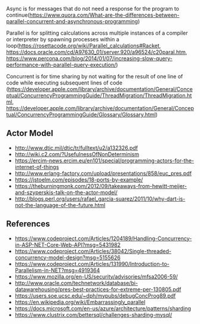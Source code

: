 Async is for messages that do not need a response for the program to continue(https://www.quora.com/What-are-the-differences-between-parallel-concurrent-and-asynchronous-programming)

Parallel is for splitting calculations across multiple instances of a compiler or interpreter by spawning processes within a loop(https://rosettacode.org/wiki/Parallel_calculations#Racket, https://docs.oracle.com/cd/A97630_01/server.920/a96524/c20paral.htm, https://www.percona.com/blog/2014/01/07/increasing-slow-query-performance-with-parallel-query-execution/)

Concurrent is for time sharing by not waiting for the result of one line of code while executing subsequent lines of code (https://developer.apple.com/library/archive/documentation/General/Conceptual/ConcurrencyProgrammingGuide/ThreadMigration/ThreadMigration.html, https://developer.apple.com/library/archive/documentation/General/Conceptual/ConcurrencyProgrammingGuide/Glossary/Glossary.html)

## Actor Model
* http://www.dtic.mil/dtic/tr/fulltext/u2/a132326.pdf
* http://wiki.c2.com/?UsefulnessOfNonDeterminism
* https://ercim-news.ercim.eu/en101/special/programming-actors-for-the-internet-of-things
* http://www.erlang-factory.com/upload/presentations/858/euc_pres.pdf
* https://jstoelm.com/episodes/18-ports-by-example/
* https://theburningmonk.com/2012/09/takeaways-from-hewitt-meijer-and-szyperskis-talk-on-the-actor-model/
* http://blogs.perl.org/users/rafael_garcia-suarez/2011/10/why-dart-is-not-the-language-of-the-future.html

## References

* https://www.codeproject.com/Articles/1204189/Handling-Concurrency-in-ASP-NET-Core-Web-API?msg=5431982
* https://www.codeproject.com/Articles/38042/Single-threaded-concurrency-model-design?msg=5155626
* https://www.codeproject.com/Articles/131990/Introduction-to-Parallelism-in-NET?msg=4919364
* https://www.mozilla.org/en-US/security/advisories/mfsa2006-59/
* http://www.oracle.com/technetwork/database/bi-datawarehousing/pres-best-practices-for-extreme-per-130805.pdf
* https://users.soe.ucsc.edu/~dph/mypubs/debugConcProg89.pdf
* https://en.wikipedia.org/wiki/Embarrassingly_parallel
* https://docs.microsoft.com/en-us/azure/architecture/patterns/sharding
* https://www.clustrix.com/bettersql/challenges-sharding-mysql/